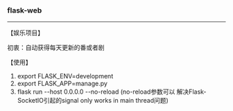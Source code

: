 ### flask-web

------


【娱乐项目】

初衷：自动获得每天更新的番或者剧

【使用】
1. export FLASK_ENV=development
2. export FLASK_APP=manage.py
3. flask run --host 0.0.0.0 --no-reload (no-reload参数可以 解决Flask-SocketIO引起的signal only works in main thread问题)